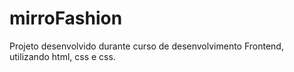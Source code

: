 # mirroFashion
Projeto desenvolvido durante curso de desenvolvimento Frontend, utilizando html, css e css. 
